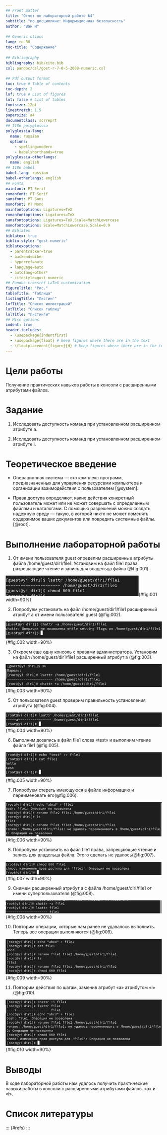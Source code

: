 ```yaml
---
## Front matter
title: "Отчет по лабораторной работе №4"
subtitle: "по дисциплине: Информационная безопасность"
author: "Ван И"

## Generic otions
lang: ru-RU
toc-title: "Содержание"

## Bibliography
bibliography: bib/cite.bib
csl: pandoc/csl/gost-r-7-0-5-2008-numeric.csl

## Pdf output format
toc: true # Table of contents
toc-depth: 2
lof: true # List of figures
lot: false # List of tables
fontsize: 12pt
linestretch: 1.5
papersize: a4
documentclass: scrreprt
## I18n polyglossia
polyglossia-lang:
  name: russian
  options:
	- spelling=modern
	- babelshorthands=true
polyglossia-otherlangs:
  name: english
## I18n babel
babel-lang: russian
babel-otherlangs: english
## Fonts
mainfont: PT Serif
romanfont: PT Serif
sansfont: PT Sans
monofont: PT Mono
mainfontoptions: Ligatures=TeX
romanfontoptions: Ligatures=TeX
sansfontoptions: Ligatures=TeX,Scale=MatchLowercase
monofontoptions: Scale=MatchLowercase,Scale=0.9
## Biblatex
biblatex: true
biblio-style: "gost-numeric"
biblatexoptions:
  - parentracker=true
  - backend=biber
  - hyperref=auto
  - language=auto
  - autolang=other*
  - citestyle=gost-numeric
## Pandoc-crossref LaTeX customization
figureTitle: "Рис."
tableTitle: "Таблица"
listingTitle: "Листинг"
lofTitle: "Список иллюстраций"
lotTitle: "Список таблиц"
lolTitle: "Листинги"
## Misc options
indent: true
header-includes:
  - \usepackage{indentfirst}
  - \usepackage{float} # keep figures where there are in the text
  - \floatplacement{figure}{H} # keep figures where there are in the text
---
```



# Цели работы

  Получение практических навыков работы в консоли с расширенными атрибутами файлов.

# Задание

1. Исследовать доступность команд при установленном расширенном aтрибуте a.

2. Исследовать доступность команд при установленном расширенном aтрибуте i.

# Теоретическое введение

- Операционная система — это комплекс программ, предназначенных для управления ресурсами компьютера и организации взаимодействия с пользователем [@system].

- Права доступа определяют, какие действия конкретный пользователь может или не может совершать с определенным файлами и каталогами. С помощью разрешений можно создать надежную среду — такую, в которой никто не может поменять содержимое ваших документов или повредить системные файлы. [@root].

# Выполнение лабораторной работы

1. От имени пользователя guest определим расширенные атрибуты файла /home/guest/dir1/file1. Установим на файл file1 права, разрешающие чтение и запись для владельца файла (@fig:001).


![Расширенные атрибуты файла /home/guest/dir1/file1](image/img001.png){#fig:001 width=90%}


2. Попробуем установить на файл /home/guest/dir1/file1 расширенный атрибут a от имени пользователя guest (@fig:002).


![Попытка установки атрибута а на файл /home/guest/dir1/file1 от имени пользователя guest](image/img002.png){#fig:002 width=90%}


3. Откроем еще одну консоль с правами администратора. Установим на файл /home/guest/dir1/file1 расширенный атрибут a (@fig:003).


![Установка атрибута а на файл /home/guest/dir1/file1](image/img003.png){#fig:003 width=90%}


5. От пользователя guest проверим правильность установления атрибута (@fig:004).


![Атрибуты на файл /home/guest/dir1/file1](image/img004.png){#fig:004 width=90%}


6.  Выполним дозапись в файл file1 слова «test» и выполним чтение файла file1 (@fig:005).


![Запись и чтение файла /home/guest/dir1/file1](image/img005.png){#fig:005 width=90%}


7. Попробуем стереть имеющуюся в файле информацию и переименовать его(@fig:006).


![Попытка удаления информации и переименования файла /home/guest/dir1/file1](image/img006.png){#fig:006 width=90%}


8. Попробуем установить на файл file1 права, запрещающие чтение и запись для владельца файла. Этого сделать не удалось(@fig:007).


![Попытка устанавления прав на файл /home/guest/dir1/file1](image/img007.png){#fig:007 width=90%}


9. Снимем расширенный атрибут a с файла /home/guest/dirl/file1 от
имени суперпользователя (@fig:008).

![Снятие атрибута а с файла /home/guest/dir1/file1](image/img008.png){#fig:008 width=90%}

10. Повторим операции, которые нам ранее не удавалось выполнить. Теперь все операции выполняются (@fig:009).

![Повторение операций после снятия атрибута а](image/img009.png){#fig:009 width=90%}

11. Повторим действия по шагам, заменив атрибут «a» атрибутом «i» (@fig:010).

![Повторение операций после установки атрибута i](image/img010.png){#fig:010 width=90%}



# Выводы

В ходе лабораторной работы нам удалось получить практические навыки работы в консоли с расширенными атрибутами файлов. «а» и «i».



# Список литературы

::: {#refs}
:::
